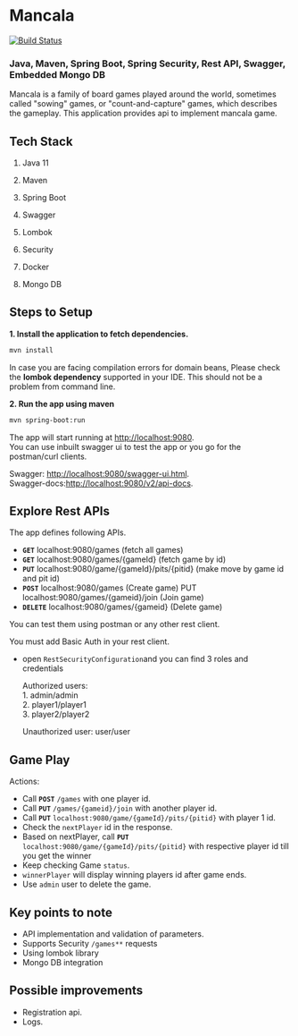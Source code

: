
  
# Mancala  

[![Build Status](https://api.travis-ci.org/sushant380/mancala.svg?branch=master)](https://travis-ci.org/sushant380/mancala)

  
### Java, Maven, Spring Boot, Spring Security, Rest API, Swagger, Embedded Mongo DB  
  
Mancala is a family of board games played around the world, sometimes called "sowing" games, or "count-and-capture" games, which describes the gameplay. This application provides api to implement mancala game.  
  
## Tech Stack  
  
1. Java 11  
  
2. Maven   
  
3. Spring Boot  
  
4. Swagger   
  
5. Lombok   
  
6. Security  
  
7. Docker  
  
8. Mongo DB  
  
## Steps to Setup  
  
**1. Install the application to fetch dependencies.**  
```bash  
mvn install  
```  
In case you are facing compilation errors for domain beans, Please check the **lombok dependency** supported in your IDE. This should not be a problem from command line.  
  
**2. Run the app using maven**  
  
```bash  
mvn spring-boot:run  
```  
  
The app will start running at <http://localhost:9080>.  
You can use inbuilt swagger ui to test the app or you go for the postman/curl clients.  
  
Swagger: <http://localhost:9080/swagger-ui.html>.  
Swagger-docs:<http://localhost:9080/v2/api-docs>.  
  
## Explore Rest APIs  
  
The app defines following APIs.  
      
 - **`GET`** localhost:9080/games (fetch all games) 
 - **`GET`** localhost:9080/games/{gameId} (fetch game by id) 
 - **`PUT`** localhost:9080/game/{gameId}/pits/{pitid} (make move by game id and pit id) 
 - **`POST`** localhost:9080/games (Create game) PUT localhost:9080/games/{gameid}/join (Join game)
 - **`DELETE`** localhost:9080/games/{gameid} (Delete game)    
  
You can test them using postman or any other rest client.  
  
 You must add Basic Auth in your rest client.   
+ open `RestSecurityConfiguration`and you can find 3 roles and credentials  
      
    Authorized users:   
        1. admin/admin  
        2. player1/player1  
        3. player2/player2  
      
    Unauthorized user: user/user  
 ## Game Play
 Actions:
+ Call **`POST`** `/games` with one player id.
+ Call **`PUT`** `/games/{gameid}/join` with another player id.
+ Call **`PUT`** `localhost:9080/game/{gameId}/pits/{pitid}` with player 1 id.
+ Check the `nextPlayer` id in the response.
+ Based on nextPlayer, call **`PUT`** `localhost:9080/game/{gameId}/pits/{pitid}` with respective player id till you get the winner
+ Keep checking Game `status`.
+ `winnerPlayer` will display winning players id after game ends.
+ Use `admin` user to delete the game.
## Key points to note  
 
+ API implementation and validation of parameters.  
+ Supports Security `/games**` requests  
+ Using lombok library   
+ Mongo DB integration  
  
## Possible improvements  
  
+ Registration api.  
+ Logs.
